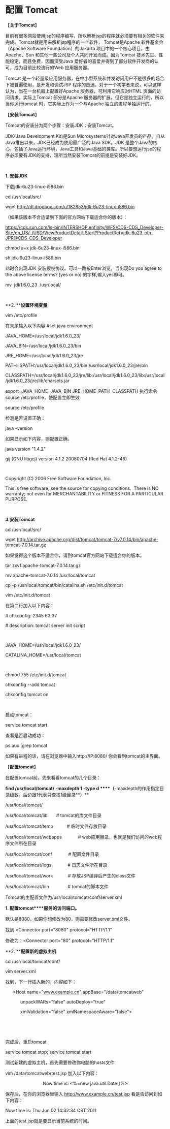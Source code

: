 # 配置 Tomcat 

<span>【**关于**</span>**<span>Tomcat</span>**<span>】</span>

<span>目前有很多网站使用</span><span>jsp</span><span>的程序编写，所以解析</span><span>jsp</span><span>的程序就必须要有相关的软件来完成。</span><span>Tomcat</span><span>就是用来解析</span><span>jsp</span><span>程序的一个软件，</span> <span>Tomcat</span><span>是</span><span>Apache</span> <span>软件基金会（</span><span>Apache Software Foundation</span><span>）的</span><span>Jakarta</span> <span>项目中的一个核心项目，由</span><span>Apache</span><span>、</span><span>Sun</span> <span>和其他一些公司及个人共同开发而成。因为</span><span>Tomcat</span> <span>技术先进、性能稳定，而且免费，因而深受</span><span>Java</span> <span>爱好者的喜爱并得到了部分软件开发商的认可，成为目前比较流行的</span><span>Web</span> <span>应用服务器。</span>

<span>Tomcat</span> <span>是一个轻量级应用服务器，在中小型系统和并发访问用户不是很多的场合下被普遍使用，是开发和调试</span><span>JSP</span> <span>程序的首选。对于一个初学者来说，可以这样认为，当在一台机器上配置好</span><span>Apache</span> <span>服务器，可利用它响应对</span><span>HTML</span> <span>页面的访问请求。实际上</span><span>Tomcat</span> <span>部分是</span><span>Apache</span> <span>服务器的扩展，但它是独立运行的，所以当你运行</span><span>tomcat</span> <span>时，它实际上作为一个与</span><span>Apache</span> <span>独立的进程单独运行的。</span>

<span>【**安装**</span>**<span>Tomcat</span>**<span>】</span>

<span>Tomcat</span><span>的安装分为两个步骤：安装</span><span>JDK</span><span>；安装</span><span>Tomcat</span><span>。</span>

<span>JDK(Java Development Kit)</span><span>是</span><span>Sun Microsystems</span><span>针对</span><span>Java</span><span>开发员的产品。自从</span><span>Java</span><span>推出以来，</span><span>JDK</span><span>已经成为使用最广泛的</span><span>Java SDK</span><span>。</span><span>JDK</span> <span>是整个</span><span>Java</span><span>的核心，包括了</span><span>Java</span><span>运行环境，</span><span>Java</span><span>工具和</span><span>Java</span><span>基础的类库。所以要想运行</span><span>jsp</span><span>的程序必须要有</span><span>JDK</span><span>的支持，理所当然安装</span><span>Tomcat</span><span>的前提是安装好</span><span>JDK</span><span>。</span>

**<span> </span>**

**<span>1\.</span> ****<span>安装</span>****<span>JDK</span>**

<span>下载</span><span>jdk-6u23-linux-i586.bin</span>

<span>cd /usr/local/src/</span>

<span>wget http://dl.dropbox.com/u/182853/jdk-6u23-linux-i586.bin</span>

<span>（如果该版本不合适请到下面的官方网站下载适合你的版本）：</span>

<span>https://cds.sun.com/is-bin/INTERSHOP.enfinity/WFS/CDS-CDS_Developer-Site/en_US/-/USD/ViewProductDetail-Start?ProductRef=jdk-6u23-oth-JPR@CDS-CDS_Developer</span>

<span>chmod a+x jdk-6u23-linux-i586.bin</span>

<span>sh jdk-6u23-linux-i586.bin</span>

<span>此时会出现</span><span>JDK</span> <span>安装授权协议。可以一路按</span><span>Enter</span><span>浏览，当出现</span><span>Do you agree to the above license terms? [yes or no]</span> <span>的字样</span><span>,</span><span>输入</span><span>yes</span><span>即可。</span>

<span>mv  jdk1.6.0_23  /usr/local/</span>

**<span> </span>**

**<span>2\.</span> ****<span>设置环境变量</span>**

<span>vim /etc/profile</span>

<span>在末尾输入以下内容</span><span>
 #set java environment</span>

<span>JAVA_HOME=/usr/local/jdk1.6.0_23/</span>

<span>JAVA_BIN=/usr/local/jdk1.6.0_23/bin</span>

<span>JRE_HOME=/usr/local/jdk1.6.0_23/jre</span>

<span>PATH=$PATH:/usr/local/jdk1.6.0_23/bin:/usr/local/jdk1.6.0_23/jre/bin</span>

<span>CLASSPATH=/usr/local/jdk1.6.0_23/jre/lib:/usr/local/jdk1.6.0_23/lib:/usr/local/jdk1.6.0_23/jre/lib/charsets.jar</span>

<span>export  JAVA_HOME  JAVA_BIN JRE_HOME  PATH  CLASSPATH
</span><span>执行<span>命令</span></span><span>source /etc/profile</span><span>，使配置立即生效</span>

<span>source /etc/profile</span>

<span>检测是否设置正确：</span>

<span>java –version</span>

<span>如果显示如下内容，则配置正确。</span>

<span>java version "1.4.2"</span>

<span>gij (GNU libgcj) version 4.1.2 20080704 (Red Hat 4.1.2-46)</span>

<span> </span>

<span>Copyright (C) 2006 Free Software Foundation, Inc.</span>

<span>This is free software; see the source for copying conditions.  There is NO warranty; not even for MERCHANTABILITY or FITNESS FOR A PARTICULAR PURPOSE.</span>

**<span> </span>**

**<span>3.</span>****<span>安装</span>****<span>Tomcat</span>**

<span>cd /usr/local/src/</span>

<span>wget http://archive.apache.org/dist/tomcat/tomcat-7/v7.0.14/bin/apache-tomcat-7.0.14.tar.gz</span>

<span>如果觉得这个版本不适合你，请到</span><span><a>tomcat<span><span>官方网站</span></span></a></span><span>下载适合你的版本。</span>

<span>tar zxvf apache-tomcat-7.0.14.tar.gz</span>

<span>mv apache-tomcat-7.0.14 /usr/local/tomcat</span>

<span>cp -p /usr/local/tomcat/bin/catalina.sh /etc/init.d/tomcat</span>

<span>vim /etc/init.d/tomcat</span>

<span>在第二行加入以下内容：</span>

<span># chkconfig: 2345 63 37</span>

<span># description: tomcat server init script</span>

<span> </span>

<span>JAVA_HOME=/usr/local/jdk1.6.0_23/</span>

<span>CATALINA_HOME=/usr/local/tomcat</span>

<span> </span>

<span>chmod 755 /etc/init.d/tomcat</span>

<span>chkconfig --add tomcat</span>

<span>chkconfig tomcat on</span>

<span> </span>

<span>启动</span><span>tomcat</span><span>：</span>

<span>service tomcat start</span>

<span>查看是否启动成功：</span>

<span>ps aux |grep tomcat</span>

<span>如果有进程的话，请在浏览器中输入</span><span>http://IP:8080/</span> <span>你会看到</span><span>tomcat</span><span>的主界面。</span>

<span>【**配置**</span>**<span>tomcat</span>**<span>】</span>

<span>在配置</span><span>tomcat</span><span>前，先来看看</span><span>tomcat</span><span>的几个目录：</span>

**<span>find /usr/local/tomcat/ -maxdepth 1 -type d</span> ****<span>（</span>**<span>-maxdepth</span><span>的作用指定目录级数，后边跟</span><span>1</span><span>代表只查找</span><span>1</span><span>级目录**）**</span>

<span>/usr/local/tomcat/</span>

<span>/usr/local/tomcat/lib       # tomcat</span><span>的库文件目录</span>

<span>/usr/local/tomcat/temp           #</span> <span>临时文件存放目录</span>

<span>/usr/local/tomcat/webapps             # web</span><span>应用目录，也就是我们访问的</span><span>web</span><span>程序文件所在目录</span>

<span>/usr/local/tomcat/conf             #</span> <span>配置文件目录</span>

<span>/usr/local/tomcat/logs             #</span> <span>日志文件所在目录</span>

<span>/usr/local/tomcat/work            #</span> <span>存放</span><span>JSP</span><span>编译后产生的</span><span>class</span><span>文件</span>

<span>/usr/local/tomcat/bin               # tomcat</span><span>的脚本文件</span>

<span>Tomcat</span><span>的主配置文件为</span><span>/usr/local/tomcat/conf/server.xml</span>

**<span>1\.</span> ****<span>配置</span>****<span>tomcat</span>****<span>服务的访问端口。</span>**

<span>默认是</span><span>8080</span><span>，如果你想修改为</span><span>80</span><span>，则需要修改</span><span>server.xml</span><span>文件。</span>

<span>找到</span> <span><Connector port="8080" protocol="HTTP/1.1"</span>

<span>修改为：</span><span><Connector port="80" protocol="HTTP/1.1"</span>

**<span>2\.</span> ****<span>配置新的虚拟主机</span>**

<span>cd /usr/local/tomcat/conf/</span>

<span>vim server.xml</span>

<span>找到</span><span></Host></span><span>，下一行插入新的</span><span><Host></span><span>，内容如下：</span>

<span>      <Host name="www.example.cn" appBase="/data/tomcatweb"</span>

<span>            unpackWARs="false" autoDeploy="true"</span>

<span>            xmlValidation="false" xmlNamespaceAware="false"></span>

<span>      <Context path="" docBase="./" debug="0" reloadable="true" crossContext="true"/></span>

<span>      </Host></span>

<span>完成后，重启</span><span>tomcat</span>

<span>service tomcat stop; service tomcat start</span>

<span>测试新建的虚拟主机，首先需要修改你电脑的</span><span>hosts</span><span>文件</span>

<span>vim /data/tomcatweb/test.jsp</span> <span>加入以下内容：</span>

<span><html><body><center></span>

<span>Now time is: <%=new java.util.Date()%></span>

<span></center></body></html></span>

<span>保存后，在你的浏览器里输入</span> <span>http://www.example.cn/test.jsp</span> <span>看是否访问到如下内容：</span>

<span>Now time is: Thu Jun 02 14:32:34 CST 2011</span>

<span>上面的</span><span>test.jsp</span><span>就是要显示当前系统的时间。</span>

</div>

